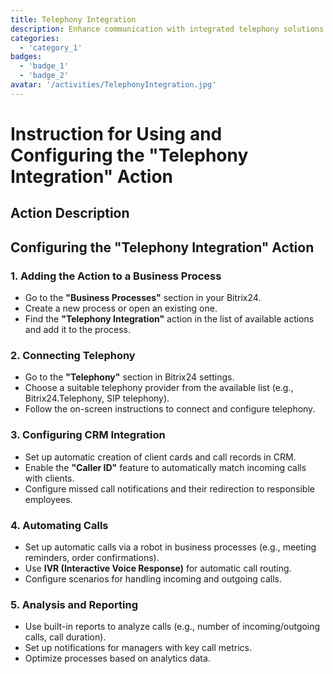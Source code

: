 ```yaml
---
title: Telephony Integration
description: Enhance communication with integrated telephony solutions.
categories: 
  - 'category_1'
badges:
  - 'badge_1'
  - 'badge_2'
avatar: '/activities/TelephonyIntegration.jpg'
---
```


# Instruction for Using and Configuring the "Telephony Integration" Action

## Action Description

## **Configuring the "Telephony Integration" Action**

### 1. Adding the Action to a Business Process
- Go to the **"Business Processes"** section in your Bitrix24.
- Create a new process or open an existing one.
- Find the **"Telephony Integration"** action in the list of available actions and add it to the process.

### 2. Connecting Telephony
- Go to the **"Telephony"** section in Bitrix24 settings.
- Choose a suitable telephony provider from the available list (e.g., Bitrix24.Telephony, SIP telephony).
- Follow the on-screen instructions to connect and configure telephony.

### 3. Configuring CRM Integration
- Set up automatic creation of client cards and call records in CRM.
- Enable the **"Caller ID"** feature to automatically match incoming calls with clients.
- Configure missed call notifications and their redirection to responsible employees.

### 4. Automating Calls
- Set up automatic calls via a robot in business processes (e.g., meeting reminders, order confirmations).
- Use **IVR (Interactive Voice Response)** for automatic call routing.
- Configure scenarios for handling incoming and outgoing calls.

### 5. Analysis and Reporting
- Use built-in reports to analyze calls (e.g., number of incoming/outgoing calls, call duration).
- Set up notifications for managers with key call metrics.
- Optimize processes based on analytics data.

